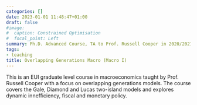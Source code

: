 ```yaml
---
categories: []
date: 2023-01-01 11:48:47+01:00
draft: false
#image:
#  caption: Constrained Optimisation
#  focal_point: Left
summary: Ph.D. Advanced Course, TA to Prof. Russell Cooper in 2020/2021.
tags:
- teaching
title: Overlapping Generations Macro (Macro I)
---
```

This is an EUI graduate level course in macroeconomics taught by Prof. Russell Cooper with a focus on overlapping generations models. The course covers the Gale, Diamond and Lucas two-island models and explores dynamic innefficiency, fiscal and monetary policy. 
 